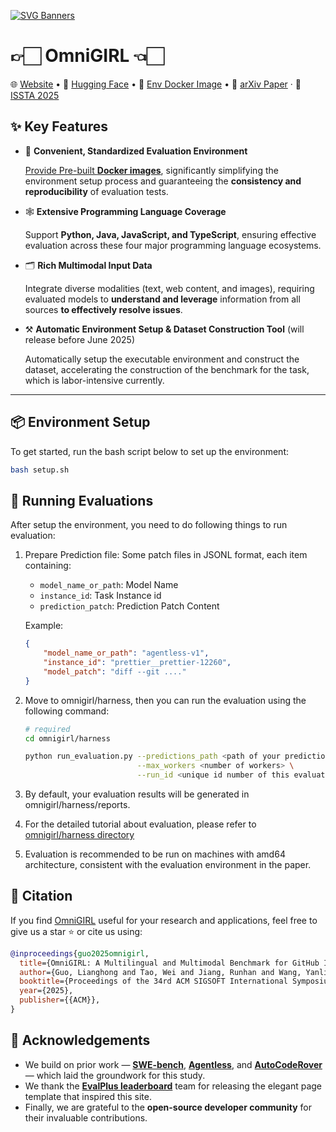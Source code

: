 [![SVG Banners](https://svg-banners.vercel.app/api?type=origin&text1=OmniGIRL%20🧑‍💻&text2=💖%20GitHub%20Issue%20Resolusion&width=900&height=200)](https://github.com/Akshay090/svg-banners)


# 👉🏻 OmniGIRL 👈🏻


🌐 <a href="https://deepsoftwareanalytics.github.io/omnigirl_leaderboard.html" target="_blank">Website</a>  •  🤗 <a href="https://huggingface.co/datasets/Deep-Software-Analytics/OmniGIRL" target="_blank">Hugging Face</a>  •  🐋 <a href="https://hub.docker.com/r/guolianghong/omnigirl/tags" target="_blank">Env Docker Image</a>  •   📃 <a href="https://arxiv.org/abs/" target="_blank">arXiv Paper</a> ·  📓 <a href="https://conf.researchr.org/details/issta-2025/issta-2025-papers/2/OmniGIRL-A-Multilingual-and-Multimodal-Benchmark-for-GitHub-Issue-Resolution" target="_blank">ISSTA 2025</a>  



## ✨ Key Features

* 🚀 **Convenient, Standardized Evaluation Environment**

   [Provide Pre-built **Docker images**](https://hub.docker.com/r/guolianghong/omnigirl/tags), significantly simplifying the environment setup process and guaranteeing the **consistency and reproducibility** of evaluation tests.

* 🕸 **Extensive Programming Language Coverage**

   Support **Python, Java, JavaScript, and TypeScript**, ensuring effective evaluation across these four major programming language ecosystems.

* 🗂️ **Rich Multimodal Input Data**

   Integrate diverse modalities (text, web content, and images), requiring evaluated models to **understand and leverage** information from all sources **to effectively resolve issues**.

* ⚒ **Automatic Environment Setup & Dataset Construction Tool** (will release before June 2025)

  Automatically setup the executable environment and construct the dataset, accelerating the construction of the benchmark for the task, which is labor-intensive currently.

---

## 📦 Environment Setup

To get started, run the bash script below to set up the environment:

```bash
bash setup.sh
```

## 🚀 Running Evaluations

After setup the environment, you need to do following things to run evaluation:

1. Prepare Prediction file: Some patch files in JSONL format, each item containing:
   - `model_name_or_path`: Model Name
   - `instance_id`: Task Instance id
   - `prediction_patch`: Prediction Patch Content

    Example:
    ```json
    {
        "model_name_or_path": "agentless-v1",
        "instance_id": "prettier__prettier-12260",
        "model_patch": "diff --git ...."
    }
    ```

2. Move to omnigirl/harness, then you can run the evaluation using the following command:

   ```bash
   # required
   cd omnigirl/harness
   
   python run_evaluation.py --predictions_path <path of your prediction results> \
                            --max_workers <number of workers> \
                            --run_id <unique id number of this evaluation>
   ```

3. By default, your evaluation results will be generated in omnigirl/harness/reports.

4. For the detailed tutorial about evaluation, please refer to  [omnigirl/harness directory](./omnigirl/harness)

5. Evaluation is recommended to be run on machines with amd64 architecture, consistent with the evaluation environment in the paper.

## 📖 Citation

If you find [OmniGIRL](https://deepsoftwareanalytics.github.io/omnigirl_leaderboard.html) useful for your research and applications, feel free to give us a star ⭐ or cite us using:

```bibtex
@inproceedings{guo2025omnigirl,
  title={OmniGIRL: A Multilingual and Multimodal Benchmark for GitHub Issue Resolution},
  author={Guo, Lianghong and Tao, Wei and Jiang, Runhan and Wang, Yanlin and Chen, Jiachi and Liu, Xilin and Ma, Yuchi and Mao, Mingzhi and Zhang, Hongyu and Zheng, Zibin},
  booktitle={Proceedings of the 34rd ACM SIGSOFT International Symposium on Software Testing and Analysis},
  year={2025},
  publisher={{ACM}},
}
```

## 🙏 Acknowledgements
- We build on prior work — **[SWE-bench](https://arxiv.org/abs/2310.06770)**, **[Agentless](https://arxiv.org/abs/2407.01489)**, and **[AutoCodeRover](https://arxiv.org/abs/2404.05427)** — which laid the groundwork for this study.
- We thank the **[EvalPlus leaderboard](https://github.com/evalplus/evalplus)** team for releasing the elegant page template that inspired this site.
- Finally, we are grateful to the **open-source developer community** for their invaluable contributions.
